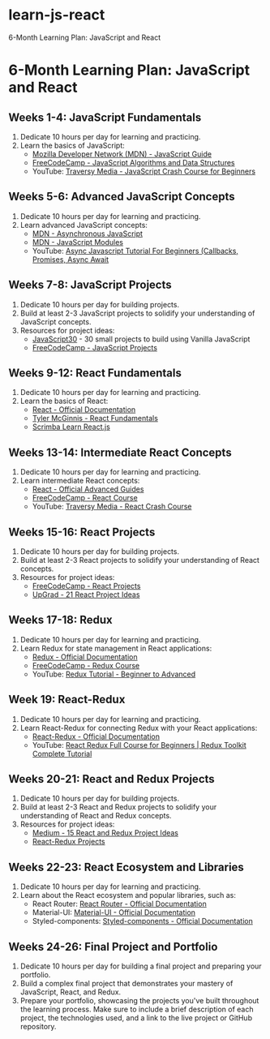 # learn-js-react
6-Month Learning Plan: JavaScript and React

# 6-Month Learning Plan: JavaScript and React

## Weeks 1-4: JavaScript Fundamentals

1. Dedicate 10 hours per day for learning and practicing.
2. Learn the basics of JavaScript:
   - [Mozilla Developer Network (MDN) - JavaScript Guide](https://developer.mozilla.org/en-US/docs/Web/JavaScript/Guide)
   - [FreeCodeCamp - JavaScript Algorithms and Data Structures](https://www.freecodecamp.org/learn/javascript-algorithms-and-data-structures/)
   - YouTube: [Traversy Media - JavaScript Crash Course for Beginners](https://www.youtube.com/watch?v=hdI2bqOjy3c)

## Weeks 5-6: Advanced JavaScript Concepts

1. Dedicate 10 hours per day for learning and practicing.
2. Learn advanced JavaScript concepts:
   - [MDN - Asynchronous JavaScript](https://developer.mozilla.org/en-US/docs/Learn/JavaScript/Asynchronous)
   - [MDN - JavaScript Modules](https://developer.mozilla.org/en-US/docs/Web/JavaScript/Guide/Modules)
   - YouTube: [Async Javascript Tutorial For Beginners (Callbacks, Promises, Async Await](https://www.youtube.com/watch?v=VyD_iXpJ3kU)

## Weeks 7-8: JavaScript Projects

1. Dedicate 10 hours per day for building projects.
2. Build at least 2-3 JavaScript projects to solidify your understanding of JavaScript concepts.
3. Resources for project ideas:
   - [JavaScript30](https://javascript30.com/) - 30 small projects to build using Vanilla JavaScript
   - [FreeCodeCamp - JavaScript Projects](https://www.freecodecamp.org/learn/javascript-algorithms-and-data-structures/#javascript-algorithms-and-data-structures-projects)

## Weeks 9-12: React Fundamentals

1. Dedicate 10 hours per day for learning and practicing.
2. Learn the basics of React:
   - [React - Official Documentation](https://react.dev/blog/2023/03/16/introducing-react-dev)
   - [Tyler McGinnis - React Fundamentals](https://ui.dev/react/)
   - [Scrimba Learn React.js](https://scrimba.com/learn/learnreact)

## Weeks 13-14: Intermediate React Concepts

1. Dedicate 10 hours per day for learning and practicing.
2. Learn intermediate React concepts:
   - [React - Official Advanced Guides](https://react.dev/reference/react)
   - [FreeCodeCamp - React Course](https://www.freecodecamp.org/learn/front-end-libraries/react/)
   - YouTube: [Traversy Media - React Crash Course](https://www.youtube.com/watch?v=4baq00tHfmA&ab_channel=Academind)

## Weeks 15-16: React Projects

1. Dedicate 10 hours per day for building projects.
2. Build at least 2-3 React projects to solidify your understanding of React concepts.
3. Resources for project ideas:
   - [FreeCodeCamp - React Projects](https://www.freecodecamp.org/news/5-react-projects-you-need-in-your-portfolio/)
   - [UpGrad - 21 React Project Ideas](https://www.upgrad.com/blog/react-project-ideas-topics-beginners/)

## Weeks 17-18: Redux

1. Dedicate 10 hours per day for learning and practicing.
2. Learn Redux for state management in React applications:
   - [Redux - Official Documentation](https://redux.js.org/introduction/getting-started)
   - [FreeCodeCamp - Redux Course](https://www.freecodecamp.org/learn/front-end-libraries/redux/)
   - YouTube: [Redux Tutorial - Beginner to Advanced](https://www.youtube.com/watch?v=zrs7u6bdbUw&ab_channel=freeCodeCamp.org)

## Week 19: React-Redux

1. Dedicate 10 hours per day for learning and practicing.
2. Learn React-Redux for connecting Redux with your React applications:
   - [React-Redux - Official Documentation](https://react-redux.js.org/introduction/getting-started)
    - YouTube: [React Redux Full Course for Beginners | Redux Toolkit Complete Tutorial](https://www.youtube.com/watch?v=NqzdVN2tyvQ&ab_channel=DaveGray)


## Weeks 20-21: React and Redux Projects

1. Dedicate 10 hours per day for building projects.
2. Build at least 2-3 React and Redux projects to solidify your understanding of React and Redux concepts.
3. Resources for project ideas:
   - [Medium - 15 React and Redux Project Ideas](https://medium.com/better-programming/15-react-redux-projects-to-enhance-your-portfolio-d9f5ad2b3f5f)
   - [React-Redux Projects](https://www.udemy.com/course/react-tutorial-and-projects-course/)

## Weeks 22-23: React Ecosystem and Libraries

1. Dedicate 10 hours per day for learning and practicing.
2. Learn about the React ecosystem and popular libraries, such as:
   - React Router: [React Router - Official Documentation](https://reactrouter.com/en/6.11.1/start/tutorial)
   - Material-UI: [Material-UI - Official Documentation](https://mui.com/getting-started/usage/)
   - Styled-components: [Styled-components - Official Documentation](https://styled-components.com/docs/basics#getting-started)

## Weeks 24-26: Final Project and Portfolio

1. Dedicate 10 hours per day for building a final project and preparing your portfolio.
2. Build a complex final project that demonstrates your mastery of JavaScript, React, and Redux.
3. Prepare your portfolio, showcasing the projects you've built throughout the learning process. Make sure to include a brief description of each project, the technologies used, and a link to the live project or GitHub repository.

